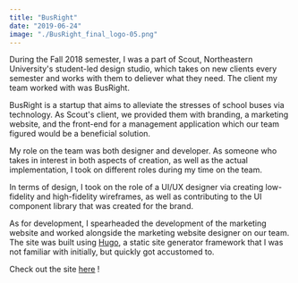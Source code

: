 ```yaml
---
title: "BusRight"
date: "2019-06-24"
image: "./BusRight_final_logo-05.png"
---
```


<p>During the Fall 2018 semester, I was a part of Scout, Northeastern University's student-led design studio, which takes on new clients every semester and works with them to deliever what they need. The client my team worked with was BusRight.</p>

<p>BusRight is a startup that aims to alleviate the stresses of school buses via technology. As Scout's client, we provided them with branding, a marketing website, and the front-end for a management application which our team figured would be a beneficial solution.</p>

My role on the team was both designer and developer. As someone who takes in interest in both aspects of creation, as well as the actual implementation, I took on different roles during my time on the team. 

In terms of design, I took on the role of a UI/UX designer via creating low-fidelity and high-fidelity wireframes, as well as contributing to the UI component library that was created for the brand. 

As for development, I spearheaded the development of the marketing website and worked alongside the marketing website designer on our team. The site was built using  <a href="https://gohugo.io/">Hugo</a>, a static site generator framework that I was not familiar with initially, but quickly got accustomed to. 

Check out the site <a href="https://busright.com/">here</a> !